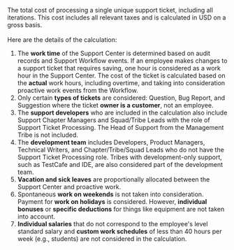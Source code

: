 The total cost of processing a single unique support ticket, including all iterations. This cost includes all relevant taxes and is calculated in USD on a gross basis.<br><br>
Here are the details of the calculation:
1.	The **work time** of the Support Center is determined based on audit records and Support Workflow events. If an employee makes changes to a support ticket that requires saving, one hour is considered as a work hour in the Support Center. The cost of the ticket is calculated based on the **actual** work hours, including overtime, and taking into consideration proactive work events from the Workflow.
2.	Only certain **types of tickets** are considered: Question, Bug Report, and Suggestion where the ticket **owner is a customer**, not an employee.
3.	The **support developers** who are included in the calculation also include Support Chapter Managers and Squad/Tribe Leads with the role of Support Ticket Processing. The Head of Support from the Management Tribe is not included.
4.	The **development team** includes Developers, Product Managers, Technical Writers, and Chapter/Tribe/Squad Leads who do not have the Support Ticket Processing role. Tribes with development-only support, such as TestCafe and IDE, are also considered part of the development team.
5.	**Vacation and sick leaves** are proportionally allocated between the Support Center and proactive work.
6.	Spontaneous **work on weekends** is not taken into consideration. Payment for **work on holidays** is considered. However, **individual bonuses** or **specific deductions** for things like equipment are not taken into account.
7.	**Individual salaries** that do not correspond to the employee's level standard salary and **custom work schedules** of less than 40 hours per week (e.g., students) are not considered in the calculation.
